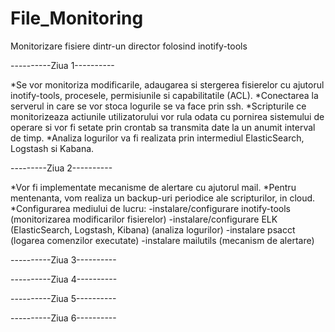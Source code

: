 # File_Monitoring
Monitorizare fisiere dintr-un director folosind inotify-tools

----------Ziua 1----------

  *Se vor monitoriza modificarile, adaugarea si stergerea fisierelor cu ajutorul inotify-tools, procesele, permisiunile si capabilitatile (ACL).
  *Conectarea la serverul in care se vor stoca logurile se va face prin ssh. 
  *Scripturile ce monitorizeaza actiunile utilizatorului vor rula odata cu pornirea sistemului de operare si vor fi setate prin crontab sa transmita date la un anumit interval de timp.
  *Analiza logurilor va fi realizata prin intermediul ElasticSearch, Logstash si Kabana.
  
---------Ziua 2----------

  *Vor fi implementate mecanisme de alertare cu ajutorul mail.
  *Pentru mentenanta, vom realiza un backup-uri periodice ale scripturilor, in cloud.
  *Configurarea mediului de lucru:
    -instalare/configurare inotify-tools (monitorizarea modificarilor fisierelor)
    -instalare/configurare ELK (ElasticSearch, Logstash, Kibana) (analiza logurilor)
    -instalare psacct (logarea comenzilor executate)
    -instalare mailutils (mecanism de alertare)
  
  
----------Ziua 3----------

----------Ziua 4----------

----------Ziua 5----------

----------Ziua 6----------
